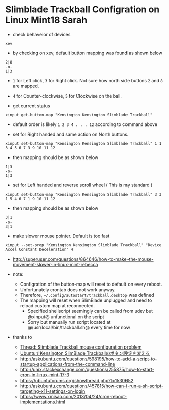 # <a name="trackball"> Slimblade Trackball Configration on Linux Mint18 Sarah

* check behaveior of devices
```
xev
```

* by checking on xev, default button mapping was found as shown below
```
2|8
-o-
1|3
```

* `1` for Left click, `3` for Right click. Not sure how north side buttons `2` and `8` are mapped.
* `4` for Counter-clockwise, `5` for Clockwise on the ball.

* get current status
```
xinput get-button-map "Kensington Kensington Slimblade Trackball"
```

* default order is likely `1 2 3 4 . . . 12` according to command above

* set for Right handed and same action on North buttons
```
xinput set-button-map "Kensington Kensington Slimblade Trackball" 1 1 3 4 5 6 7 3 9 10 11 12
```

* then mapping should be as shown below
```
1|3
-o-
1|3
```

* set for Left handed and reverse scroll wheel ( This is my standard )
```
xinput set-button-map "Kensington Kensington Slimblade Trackball" 3 3 1 5 4 6 7 1 9 10 11 12
```

* then mapping should be as shown below
```
3|1
-o-
3|1
```

* make slower mouse pointer. Default is too fast
```
xinput --set-prop "Kensington Kensington Slimblade Trackball" "Device Accel Constant Deceleration" 4
```
  * http://superuser.com/questions/864646/how-to-make-the-mouse-movement-slower-in-linux-mint-rebecca

* note:
  * Configration of the button-map will reset to default on every reboot.
  * Unfortunately crontab does not work anyway.
  * Therefore, `~/.config/autostart/trackball.desktop` was defined
  * The mapping will reset when SlimBlade unplugged and need to reload custom map at reconnected.
    * Specified shellscript seemingly can be called from udev but @xinput@ unfunctional on the script
    * Sorry but manually run script located at @/usr/local/bin/trackball.sh@ every time for now

* thanks to
  * [Thread: Slimblade Trackball mouse configuration problem](https://ubuntuforums.org/showthread.php?t=1325968)
  * [UbuntuでKensington SlimBlade Trackballのボタン設定を変える](http://camellia.thyme.jp/blog/)
  * http://askubuntu.com/questions/598195/how-to-add-a-script-to-startup-applications-from-the-command-line
  * http://unix.stackexchange.com/questions/255875/how-to-start-cron-in-linux-mint-17-3
  * https://ubuntuforums.org/showthread.php?t=1530652
  * http://askubuntu.com/questions/457815/how-can-i-run-a-sh-script-targeting-x11-settings-on-login
  * https://www.xmisao.com/2013/04/24/cron-reboot-implementations.html

